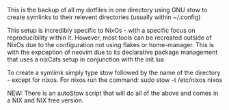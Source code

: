 This is the backup of all my dotfiles in one directory using GNU stow to create symlinks to their relevent directories (usually within ~/.config)

This setup is incredibly specific to NixOs - with a specific focus on reproducibility within it. However, most tools can be recreated outside of NixOs due to the configuration not using flakes or home-manager. This is with the expception of neovim due to its declarative package management that uses a nixCats setup in conjunction with the init.lua

To create a symlimk simply type stow followed by the name of the directory - except for nixos. For nixos run the command: sudo stow -t /etc/nixos nixos 

NEW: There is an autoStow script that will do all of the above and comes in a NIX and NIX free version.
